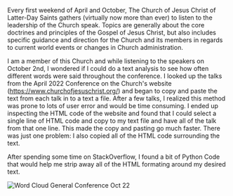 Every first weekend of April and October, The Church of Jesus Christ of Latter-Day Saints gathers (virtually now more than ever) to listen to the leadership of the Church speak. Topics are generally about the core doctrines and principles of the Gospel of Jesus Christ, but also includes specific guidance and direction for the Church and its members in regards to current world events or changes in Church administration.

I am a member of this Church and while listening to the speakers on October 2nd, I wondered if I could do a text analysis to see how often different words were said throughout the conference. I looked up the talks from the April 2022 Conference on the Church's website (https://www.churchofjesuschrist.org/) and began to copy and paste the text from each talk in to a text a file. After a few talks, I realized this method was prone to lots of user error and would be time consuming. I ended up inspecting the HTML code of the website and found that I could select a single line of HTML code and copy to my text file and have all of the talk from that one line. This made the copy and pasting go much faster. There was just one problem: I also copied all of the HTML code surrounding the text.

After spending some time on StackOverflow, I found a bit of Python Code that would help me strip away all of the HTML formating around my desired text. 


![Word Cloud General Conference Oct 22]({{site.baseurl}}/assets/img/Gen_conf_oct_22_wordcloud.png)

